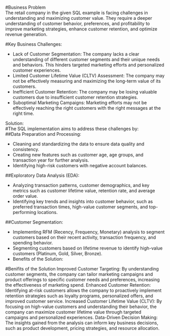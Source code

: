 #Business Problem  
The retail company in the given SQL example is facing challenges in understanding and maximizing customer value. They require a deeper understanding of customer behavior, preferences, and profitability to improve marketing strategies, enhance customer retention, and optimize revenue generation.

#Key Business Challenges:  
* Lack of Customer Segmentation: The company lacks a clear understanding of different customer segments and their unique needs and behaviors. This hinders targeted marketing efforts and personalized customer experiences.
* Limited Customer Lifetime Value (CLTV) Assessment: The company may not be effectively measuring and maximizing the long-term value of its customers.
* Inefficient Customer Retention: The company may be losing valuable customers due to insufficient customer retention strategies.
* Suboptimal Marketing Campaigns: Marketing efforts may not be effectively reaching the right customers with the right messages at the right time.

Solution:  
#The SQL implementation aims to address these challenges by:  
##Data Preparation and Processing:  
- Cleaning and standardizing the data to ensure data quality and consistency.
- Creating new features such as customer age, age groups, and transaction year for further analysis.
- Identifying high-risk customers with negative account balances.

##Exploratory Data Analysis (EDA):  
- Analyzing transaction patterns, customer demographics, and key metrics such as customer lifetime value, retention rate, and average order value.
- Identifying key trends and insights into customer behavior, such as preferred transaction times, high-value customer segments, and top-performing locations.

##Customer Segmentation:  
- Implementing RFM (Recency, Frequency, Monetary) analysis to segment customers based on their recent activity, transaction frequency, and spending behavior.
- Segmenting customers based on lifetime revenue to identify high-value customers (Platinum, Gold, Silver, Bronze).
- Benefits of the Solution:

#Benifits of the Solution
Improved Customer Targeting: By understanding customer segments, the company can tailor marketing campaigns and product offerings to specific customer needs and preferences, increasing the effectiveness of marketing spend.
Enhanced Customer Retention: Identifying at-risk customers allows the company to proactively implement retention strategies such as loyalty programs, personalized offers, and improved customer service.
Increased Customer Lifetime Value (CLTV): By focusing on high-value customers and understanding their behavior, the company can maximize customer lifetime value through targeted campaigns and personalized experiences.
Data-Driven Decision Making: The insights gained from the analysis can inform key business decisions, such as product development, pricing strategies, and resource allocation.
